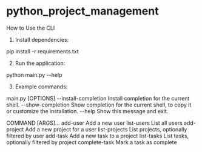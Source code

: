 # python_project_management

How to Use the CLI

1. Install dependencies:

pip install -r requirements.txt

2. Run the application:

python main.py --help

3. Example commands:

main.py [OPTIONS] 
--install-completion          Install completion for the current shell.
--show-completion             Show completion for the current shell, to copy it or customize the installation.
--help                        Show this message and exit.    

COMMAND [ARGS]...
add-user          Add a new user
list-users        List all users
add-project       Add a new project for a user
list-projects     List projects, optionally filtered by user
add-task          Add a new task to a project
list-tasks        List tasks, optionally filtered by project
complete-task     Mark a task as complete